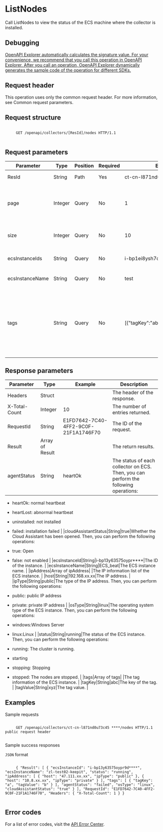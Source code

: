 # ListNodes

Call ListNodes to view the status of the ECS machine where the collector is installed.

## Debugging

[OpenAPI Explorer automatically calculates the signature value. For your convenience, we recommend that you call this operation in OpenAPI Explorer. After you call an operation, OpenAPI Explorer dynamically generates the sample code of the operation for different SDKs.](https://api.aliyun.com/#product=elasticsearch&api=ListNodes&type=ROA&version=2017-06-13)

## Request header

This operation uses only the common request header. For more information, see Common request parameters.

## Request structure

```

     GET /openapi/collectors/[ResId]/nodes HTTP/1.1 
   
```

## Request parameters

|Parameter|Type|Position|Required|Example|Description|
|---------|----|--------|--------|-------|-----------|
|ResId|String|Path|Yes|ct-cn-l871nd0u73c45\*\*\*\*|The collector ID. |
|page|Integer|Query|No|1|The number of pages of the returned result. |
|size|Integer|Query|No|10|The number of results per page. |
|ecsInstanceIds|String|Query|No|i-bp1ei8ysh7orb6eq\*\*\*\*|The ID of ECS instance N. |
|ecsInstanceName|String|Query|No|test|The ECS instance name. |
|tags|String|Query|No|\[\{"tagKey":"abc","tagValue":"xyz"\}\]|The tag information of the ECS instance. The tag key \(tagKey\) and tag value \(tagValue\) must be included. |

## Response parameters

|Parameter|Type|Example|Description|
|---------|----|-------|-----------|
|Headers|Struct| |The header of the response. |
|X-Total-Count|Integer|10|The number of entries returned. |
|RequestId|String|E1FD7642-7C40-4FF2-9C0F-21F1A1746F70|The ID of the request. |
|Result|Array of Result| |The return results. |
|agentStatus|String|heartOk|The status of each collector on ECS. Then, you can perform the following operations:

-   heartOk: normal heartbeat
-   heartLost: abnormal heartbeat
-   uninstalled: not installed
-   failed: installation failed |
|cloudAssistantStatus|String|true|Whether the Cloud Assistant has been opened. Then, you can perform the following operations:

-   true: Open
-   false: not enabled |
|ecsInstanceId|String|i-bp13y63575oypr\*\*\*\*|The ID of the instance. |
|ecsInstanceName|String|ECS\_beat|The ECS instance name. |
|ipAddress|Array of ipAddress| |The IP information list of the ECS instance. |
|host|String|192.168.xx.xx|The IP address. |
|ipType|String|public|The type of the IP address. Then, you can perform the following operations:

-   public: public IP address
-   private: private IP address |
|osType|String|linux|The operating system type of the ECS instance. Then, you can perform the following operations:

-   windows:Windows Server
-   linux:Linux |
|status|String|running|The status of the ECS instance. Then, you can perform the following operations:

-   running: The cluster is running.
-   starting
-   stopping: Stopping
-   stopped: The nodes are stopped. |
|tags|Array of tags| |The tag information of the ECS instance. |
|tagKey|String|abc|The key of the tag. |
|tagValue|String|xyz|The tag value. |

## Examples

Sample requests

```

     GET /openapi/collectors/ct-cn-l871nd0u73c45 ****/nodes HTTP/1.1 public request header 
   
```

Sample success responses

`JSON` format

```

     { "Result": [ { "ecsInstanceId": "i-bp13y63575oypr9d****", "ecsInstanceName": "zl-test02-keepit", "status": "running", "ipAddress": [ { "host": "47.111.xx.xx", "ipType": "public" }, { "host": "10.8.xx.xx", "ipType": "private" } ], "tags": [ { "tagKey": "a", "tagValue": "b" } ], "agentStatus": "failed", "osType": "linux", "cloudAssistantStatus": "true" } ], "RequestId": "E1FD7642-7C40-4FF2-9C0F-21F1A1746F70", "Headers": { "X-Total-Count": 1 } } 
   
```

## Error codes

For a list of error codes, visit the [API Error Center](https://error-center.alibabacloud.com/status/product/elasticsearch).

